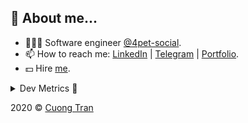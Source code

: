 ## 🦄 About me...

- 🧑🏻‍💻 Software engineer [@4pet-social](https://github.com/4pet-social).
- 📫 How to reach me: [LinkedIn](https://linkedin.com/in/103cuong) | [Telegram](https://t.me/cuong103) | [Portfolio](https://103cuong.github.io/).
- 💵 Hire [me](mailto:103cuong@gmail.com).

<details><summary>Dev Metrics 💅</summary>

<!--START_SECTION:waka-->
![Profile Views](http://img.shields.io/badge/Profile%20Views-51-blue)

![Lines of code](https://img.shields.io/badge/From%20Hello%20World%20I%27ve%20Written-17.5%20million%20lines%20of%20code-blue)

**🐱 My Github Data** 

> 🏆 2,265 Contributions in the Year 2020
 > 
> 📦 496.5 kB Used in Github's Storage 
 > 
> 💼 Opted to Hire
 > 
> 📜 151 Public Repositories
 > 
> 🔑 0 Private Repository 
 > 
**I'm a Night 🦉** 

```text
🌞 Morning    69 commits     ███░░░░░░░░░░░░░░░░░░░░░░   13.09% 
🌆 Daytime    171 commits    ████████░░░░░░░░░░░░░░░░░   32.45% 
🌃 Evening    179 commits    ████████░░░░░░░░░░░░░░░░░   33.97% 
🌙 Night      108 commits    █████░░░░░░░░░░░░░░░░░░░░   20.49%

```
📅 **I'm Most Productive on Thursday** 

```text
Monday       69 commits     ███░░░░░░░░░░░░░░░░░░░░░░   13.09% 
Tuesday      74 commits     ███░░░░░░░░░░░░░░░░░░░░░░   14.04% 
Wednesday    55 commits     ██░░░░░░░░░░░░░░░░░░░░░░░   10.44% 
Thursday     108 commits    █████░░░░░░░░░░░░░░░░░░░░   20.49% 
Friday       68 commits     ███░░░░░░░░░░░░░░░░░░░░░░   12.9% 
Saturday     69 commits     ███░░░░░░░░░░░░░░░░░░░░░░   13.09% 
Sunday       84 commits     ████░░░░░░░░░░░░░░░░░░░░░   15.94%

```


📊 **This Week I Spent My Time On** 

```text
⌚︎ Time Zone: Asia/Ho_Chi_Minh

💬 Programming Languages: 
TypeScript               18 hrs 55 mins      ████████████░░░░░░░░░░░░░   47.96% 
Go                       16 hrs 24 mins      ██████████░░░░░░░░░░░░░░░   41.58% 
Markdown                 1 hr 11 mins        ░░░░░░░░░░░░░░░░░░░░░░░░░   3.03% 
JSON                     49 mins             ░░░░░░░░░░░░░░░░░░░░░░░░░   2.11% 
Protocol Buffer          45 mins             ░░░░░░░░░░░░░░░░░░░░░░░░░   1.91%

🔥 Editors: 
GoLand                   15 hrs 7 mins       █████████░░░░░░░░░░░░░░░░   38.33% 
WebStorm                 14 hrs 35 mins      █████████░░░░░░░░░░░░░░░░   36.97% 
VS Code                  9 hrs 43 mins       ██████░░░░░░░░░░░░░░░░░░░   24.62% 
Sublime Text             1 min               ░░░░░░░░░░░░░░░░░░░░░░░░░   0.07%

```

**I Mostly Code in TypeScript** 

```text
TypeScript               49 repos            ████████████░░░░░░░░░░░░░   50.0% 
JavaScript               19 repos            ████░░░░░░░░░░░░░░░░░░░░░   19.39% 
Go                       18 repos            ████░░░░░░░░░░░░░░░░░░░░░   18.37% 
Dockerfile               3 repos             ░░░░░░░░░░░░░░░░░░░░░░░░░   3.06% 
Dart                     2 repos             ░░░░░░░░░░░░░░░░░░░░░░░░░   2.04%

```



<!--END_SECTION:waka-->
</details>

2020 © [Cuong Tran](https://github.com/103cuong)
